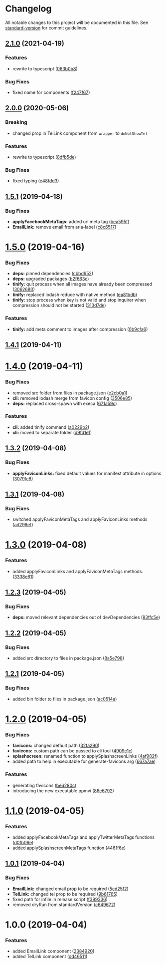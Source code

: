 # Changelog

All notable changes to this project will be documented in this file. See [standard-version](https://github.com/conventional-changelog/standard-version) for commit guidelines.

## [2.1.0](https://github.com/ppmvi/needful-things/compare/v2.0.0...v2.1.0) (2021-04-19)


### Features

* rewrite to typescript ([063b0b8](https://github.com/ppmvi/needful-things/commit/063b0b833b556e34e827919db79edc5aa3fb1899))


### Bug Fixes

* fixed name for components ([f247f67](https://github.com/ppmvi/needful-things/commit/f247f670f0b29426b7125314820eb40319d1c1cc))

## [2.0.0](https://github.com/ppmvi/needful-things/compare/v1.5.1...v2.0.0) (2020-05-06)

### Breaking

* changed prop in TelLink component from `wrapper` to `doNotShowTel` 

### Features

* rewrite to typescript ([8dfb5de](https://github.com/ppmvi/needful-things/commit/8dfb5de672c49df1836010aceaf7ac8170b1abd5))


### Bug Fixes

* fixed typing ([e48fdd3](https://github.com/ppmvi/needful-things/commit/e48fdd31d67de4b37ead2b9305cdace3c596fb09))

## [1.5.1](https://github.com/ppmvi/needful-things/compare/v1.5.0...v1.5.1) (2019-04-18)


### Bug Fixes

* **applyFacebookMetaTags:** added url meta tag ([bea595f](https://github.com/ppmvi/needful-things/commit/bea595f))
* **EmailLink:** remove email from aria-label ([c8c6517](https://github.com/ppmvi/needful-things/commit/c8c6517))



# [1.5.0](https://github.com/ppmvi/needful-things/compare/v1.4.1...v1.5.0) (2019-04-16)


### Bug Fixes

* **deps:** pinned dependencies ([cbbd652](https://github.com/ppmvi/needful-things/commit/cbbd652))
* **deps:** upgraded packages ([b2f663c](https://github.com/ppmvi/needful-things/commit/b2f663c))
* **tinify:** quit process when all images have already been compressed ([3062680](https://github.com/ppmvi/needful-things/commit/3062680))
* **tinify:** replaced lodash reduce with native method ([ea81bdb](https://github.com/ppmvi/needful-things/commit/ea81bdb))
* **tinify:** stop process when key is not valid and stop inquirer when compression should not be started ([313d7de](https://github.com/ppmvi/needful-things/commit/313d7de))


### Features

* **tinify:** add meta comment to images after compression ([0b9cfa6](https://github.com/ppmvi/needful-things/commit/0b9cfa6))



## [1.4.1](https://github.com/ppmvi/needful-things/compare/v1.4.0...v1.4.1) (2019-04-11)



# [1.4.0](https://github.com/ppmvi/needful-things/compare/v1.3.2...v1.4.0) (2019-04-11)


### Bug Fixes

* removed src folder from files in package.json ([e2cb0a1](https://github.com/ppmvi/needful-things/commit/e2cb0a1))
* **cli:** removed lodash merge from favicon config ([3506e85](https://github.com/ppmvi/needful-things/commit/3506e85))
* **deps:** replaced cross-spawn with execa ([671a59c](https://github.com/ppmvi/needful-things/commit/671a59c))


### Features

* **cli:** added tinify command ([a0229b2](https://github.com/ppmvi/needful-things/commit/a0229b2))
* **cli:** moved to separate folder ([d9fd1e1](https://github.com/ppmvi/needful-things/commit/d9fd1e1))



## [1.3.2](https://github.com/ppmvi/needful-things/compare/v1.3.1...v1.3.2) (2019-04-08)


### Bug Fixes

* **applyFaviconLinks:** fixed default values for manifest attribute in options ([3079fc8](https://github.com/ppmvi/needful-things/commit/3079fc8))



## [1.3.1](https://github.com/ppmvi/needful-things/compare/v1.3.0...v1.3.1) (2019-04-08)


### Bug Fixes

* switched applyFaviconMetaTags and applyFaviconLinks methods ([ad296ef](https://github.com/ppmvi/needful-things/commit/ad296ef))



# [1.3.0](http://gitlab.ppm-vi.de/nodejs/needful-things/compare/v1.2.3...v1.3.0) (2019-04-08)


### Features

* added applyFaviconLinks and applyFaviconMetaTags methods. ([3338e61](http://gitlab.ppm-vi.de/nodejs/needful-things/commit/3338e61))



## [1.2.3](http://gitlab.ppm-vi.de/nodejs/needful-things/compare/v1.2.2...v1.2.3) (2019-04-05)


### Bug Fixes

* **deps:** moved relevant dependencies out of devDependencies ([83ffc5e](http://gitlab.ppm-vi.de/nodejs/needful-things/commit/83ffc5e))



## [1.2.2](http://gitlab.ppm-vi.de/nodejs/needful-things/compare/v1.2.1...v1.2.2) (2019-04-05)


### Bug Fixes

* added src directory to files in package.json ([8a5e798](http://gitlab.ppm-vi.de/nodejs/needful-things/commit/8a5e798))



## [1.2.1](http://gitlab.ppm-vi.de/nodejs/needful-things/compare/v1.2.0...v1.2.1) (2019-04-05)


### Bug Fixes

* added bin folder to files in package.json ([ac0514a](http://gitlab.ppm-vi.de/nodejs/needful-things/commit/ac0514a))



# [1.2.0](http://gitlab.ppm-vi.de/nodejs/needful-things/compare/v1.1.0...v1.2.0) (2019-04-05)


### Bug Fixes

* **favicons:** changed default path ([32fa290](http://gitlab.ppm-vi.de/nodejs/needful-things/commit/32fa290))
* **favicons:** custom path can be passed to cli tool ([4909e1c](http://gitlab.ppm-vi.de/nodejs/needful-things/commit/4909e1c))
* **splashscreen:** renamed function to applySplashscreenLinks ([4af982f](http://gitlab.ppm-vi.de/nodejs/needful-things/commit/4af982f))
* added path to help in executable for generate-favicons arg ([667a7ae](http://gitlab.ppm-vi.de/nodejs/needful-things/commit/667a7ae))


### Features

* generating favicons ([be6280c](http://gitlab.ppm-vi.de/nodejs/needful-things/commit/be6280c))
* introducing the new executable ppmvi ([86e6792](http://gitlab.ppm-vi.de/nodejs/needful-things/commit/86e6792))



# [1.1.0](http://gitlab.ppm-vi.de/nodejs/needful-things/compare/v1.0.1...v1.1.0) (2019-04-05)


### Features

* added applyFacebookMetaTags and applyTwitterMetaTags functions ([d0fb06e](http://gitlab.ppm-vi.de/nodejs/needful-things/commit/d0fb06e))
* added applySplashscreenMetaTags function ([4461f6e](http://gitlab.ppm-vi.de/nodejs/needful-things/commit/4461f6e))



## [1.0.1](http://gitlab.ppm-vi.de/nodejs/needful-things/compare/v1.0.0...v1.0.1) (2019-04-04)


### Bug Fixes

* **EmailLink:** changed email prop to be required ([5cd25f2](http://gitlab.ppm-vi.de/nodejs/needful-things/commit/5cd25f2))
* **TelLink:** changed tel prop to be required ([9b61765](http://gitlab.ppm-vi.de/nodejs/needful-things/commit/9b61765))
* fixed path for infile in release script ([f399336](http://gitlab.ppm-vi.de/nodejs/needful-things/commit/f399336))
* removed dryRun from standardVersion ([c649672](http://gitlab.ppm-vi.de/nodejs/needful-things/commit/c649672))



# 1.0.0 (2019-04-04)


### Features

* added EmailLink component ([2384920](http://gitlab.ppm-vi.de/nodejs/needful-things/commit/2384920))
* added TelLink component ([dd46511](http://gitlab.ppm-vi.de/nodejs/needful-things/commit/dd46511))
